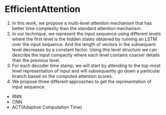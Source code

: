 # EfficientAttention
1. In this work, we propose a multi-level attention mechanism that has better time complexity than the standard attention mechanism.
2. In our technique, we represent the input sequence using different levels where the first level is the hidden states obtained by running an LSTM over the input sequence. And the length of vectors in the subsequent level decreases by a constant factor. Using this level structure we can describe the input compactly where each level contains coarser details than the previous level.
3. For each decoder time stamp, we will start by attending to the top-most level representation of input and will subsequently go down a particular branch based on the computed attention scores.
4. We propose three different approaches to get the representation of input sequence:
  - RNN
  - CNN
  - ACT(Adaptive Computation Time)
